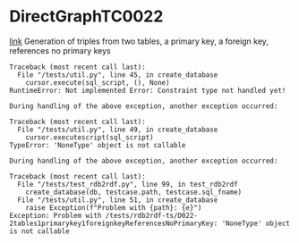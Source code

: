 # DirectGraphTC0022
[link](https://www.w3.org/TR/rdb2rdf-test-cases/#DirectGraphTC0022)
Generation of triples from two tables, a primary key, a foreign key, references no primary keys



```
Traceback (most recent call last):
  File "/tests/util.py", line 45, in create_database
    cursor.execute(sql_script, (), None)
RuntimeError: Not implemented Error: Constraint type not handled yet!

During handling of the above exception, another exception occurred:

Traceback (most recent call last):
  File "/tests/util.py", line 49, in create_database
    cursor.executescript(sql_script)
TypeError: 'NoneType' object is not callable

During handling of the above exception, another exception occurred:

Traceback (most recent call last):
  File "/tests/test_rdb2rdf.py", line 99, in test_rdb2rdf
    create_database(db, testcase.path, testcase.sql_fname)
  File "/tests/util.py", line 51, in create_database
    raise Exception(f"Problem with {path}: {e}")
Exception: Problem with /tests/rdb2rdf-ts/D022-2tables1primarykey1foreignkeyReferencesNoPrimaryKey: 'NoneType' object is not callable

```